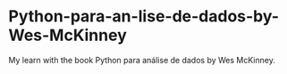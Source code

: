 # Python-para-an-lise-de-dados-by-Wes-McKinney
My learn with the book Python para análise de dados by Wes McKinney.
